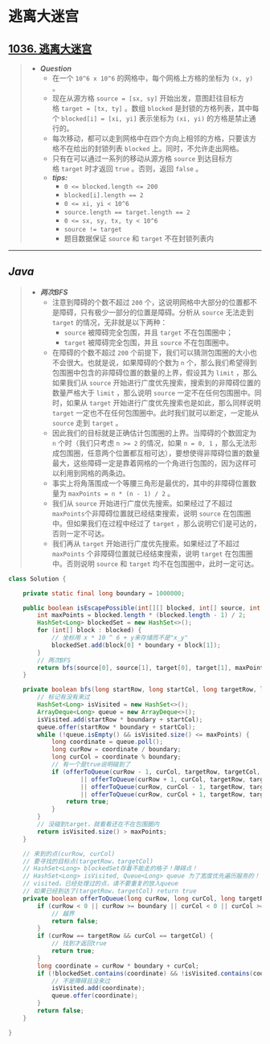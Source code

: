 # 逃离大迷宫

## [1036. 逃离大迷宫](https://leetcode.cn/problems/escape-a-large-maze/)

> - ***Question***
>   - 在一个 `10^6 x 10^6` 的网格中，每个网格上方格的坐标为 `(x, y)` 。
>   - 现在从源方格 `source = [sx, sy]` 开始出发，意图赶往目标方格 `target = [tx, ty]` 。数组 `blocked` 是封锁的方格列表，其中每个 `blocked[i] = [xi, yi]` 表示坐标为 `(xi, yi)` 的方格是禁止通行的。
>   - 每次移动，都可以走到网格中在四个方向上相邻的方格，只要该方格不在给出的封锁列表 `blocked` 上。同时，不允许走出网格。
>   - 只有在可以通过一系列的移动从源方格 `source` 到达目标方格 `target` 时才返回 `true` 。否则，返回 `false` 。
>   - ***tips:***
>     - `0 <= blocked.length <= 200`
>     - `blocked[i].length == 2`
>     - `0 <= xi, yi < 10^6`
>     - `source.length == target.length == 2`
>     - `0 <= sx, sy, tx, ty < 10^6`
>     - `source != target`
>     - 题目数据保证 `source` 和 `target` 不在封锁列表内

---

## *Java*

> - ***两次BFS***
>   - 注意到障碍的个数不超过 `200` 个，这说明网格中大部分的位置都不是障碍，只有极少一部分的位置是障碍。分析从 `source` 无法走到 `target` 的情况，无非就是以下两种：
>     - `source` 被障碍完全包围，并且 `target` 不在包围圈中；
>     - `target` 被障碍完全包围，并且 `source` 不在包围圈中。
>   - 在障碍的个数不超过 `200` 个前提下，我们可以猜测包围圈的大小也不会很大。也就是说，如果障碍的个数为 `n` 个，那么我们希望得到包围圈中包含的非障碍位置的数量的上界，假设其为 `limit` ，那么如果我们从 `source` 开始进行广度优先搜索，搜索到的非障碍位置的数量严格大于 `limit` ，那么说明 `source` 一定不在任何包围圈中。同时，如果从 `target` 开始进行广度优先搜索也是如此，那么同样说明 `target` 一定也不在任何包围圈中。此时我们就可以断定，一定能从 `source` 走到 `target` 。
>   - 因此我们的目标就是正确估计包围圈的上界。当障碍的个数固定为 `n` 个时（我们只考虑 `n >= 2` 的情况，如果 `n = 0, 1` ，那么无法形成包围圈，任意两个位置都互相可达），要想使得非障碍位置的数量最大，这些障碍一定是靠着网格的一个角进行包围的，因为这样可以利用到网格的两条边。
>   - 事实上将角落围成一个等腰三角形是最优的，其中的非障碍位置数量为 `maxPoints = n * (n - 1) / 2` 。
>   - 我们从 `source` 开始进行广度优先搜索。如果经过了不超过 `maxPoints`个非障碍位置就已经结束搜索，说明 `source` 在包围圈中。但如果我们在过程中经过了 `target` ，那么说明它们是可达的，否则一定不可达。
>   - 我们再从 `target` 开始进行广度优先搜索。如果经过了不超过 `maxPoints` 个非障碍位置就已经结束搜索，说明 `target` 在包围圈中。否则说明 `source` 和 `target` 均不在包围圈中，此时一定可达。

```java
class Solution {

    private static final long boundary = 1000000;

    public boolean isEscapePossible(int[][] blocked, int[] source, int[] target) {
        int maxPoints = blocked.length * (blocked.length - 1) / 2;
        HashSet<Long> blockedSet = new HashSet<>();
        for (int[] block : blocked) {
            // 坐标用 x * 10 ^ 6 + y来存储而不是"x_y"
            blockedSet.add(block[0] * boundary + block[1]);
        }
        // 两次BFS
        return bfs(source[0], source[1], target[0], target[1], maxPoints, blockedSet) && bfs(target[0], target[1], source[0], source[1], maxPoints, blockedSet);
    }

    private boolean bfs(long startRow, long startCol, long targetRow, long targetCol, int maxPoints, HashSet<Long> blockedSet) {
        // 标记有没有来过
        HashSet<Long> isVisited = new HashSet<>();
        ArrayDeque<Long> queue = new ArrayDeque<>();
        isVisited.add(startRow * boundary + startCol);
        queue.offer(startRow * boundary + startCol);
        while (!queue.isEmpty() && isVisited.size() <= maxPoints) {
            long coordinate = queue.poll();
            long curRow = coordinate / boundary;
            long curCol = coordinate % boundary;
            // 有一个是true说明碰到了
            if (offerToQueue(curRow - 1, curCol, targetRow, targetCol, blockedSet, isVisited, queue)
                    || offerToQueue(curRow + 1, curCol, targetRow, targetCol, blockedSet, isVisited, queue)
                    || offerToQueue(curRow, curCol - 1, targetRow, targetCol, blockedSet, isVisited, queue)
                    || offerToQueue(curRow, curCol + 1, targetRow, targetCol, blockedSet, isVisited, queue)) {
                return true;
            }
        }
        // 没碰到target，就看看还在不在包围圈内
        return isVisited.size() > maxPoints;
    }

    // 来到的点(curRow, curCol)
    // 要寻找的目标点(targetRow，targetCol)
    // HashSet<Long> blockedSet存着不能走的格子！障碍点！
    // HashSet<Long> isVisited, Queue<Long> queue 为了宽度优先遍历服务的！
    // visited，已经处理过的点，请不要重复的放入queue
    // 如果已经到达了(targetRow，targetCol) return true
    private boolean offerToQueue(long curRow, long curCol, long targetRow, long targetCol, HashSet<Long> blockedSet, HashSet<Long> isVisited, ArrayDeque<Long> queue) {
        if (curRow < 0 || curRow >= boundary || curCol < 0 || curCol >= boundary) {
            // 越界
            return false;
        }
        if (curRow == targetRow && curCol == targetCol) {
            // 找到才返回true
            return true;
        }
        long coordinate = curRow * boundary + curCol;
        if (!blockedSet.contains(coordinate) && !isVisited.contains(coordinate)) {
            // 不是障碍且没来过
            isVisited.add(coordinate);
            queue.offer(coordinate);
        }
        return false;
    }

}
```
